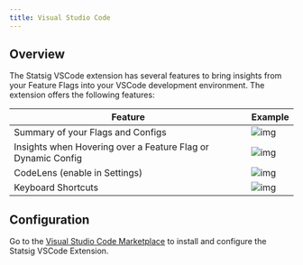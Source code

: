 ```yaml
---
title: Visual Studio Code
---
```


## Overview
The Statsig VSCode extension has several features to bring insights from your Feature Flags into your VSCode development environment. The extension offers the following features:

| Feature | Example |
| ------- | --- |
| Summary of your Flags and Configs | ![img](https://github.com/statsig-io/statsig-code/raw/HEAD/media/summary.gif) |
| Insights when Hovering over a Feature Flag or Dynamic Config | ![img](https://github.com/statsig-io/statsig-code/raw/HEAD/media/hover_gate.gif) |
| CodeLens (enable in Settings) | ![img](https://github.com/statsig-io/statsig-code/raw/HEAD/media/codelens.png) |
| Keyboard Shortcuts | ![img](https://github.com/statsig-io/statsig-code/raw/HEAD/media/keyboard.gif) |
## Configuration
Go to the [Visual Studio Code Marketplace](https://marketplace.visualstudio.com/items?itemName=statsig-vscode.statsig) to install and configure the Statsig VSCode Extension.
